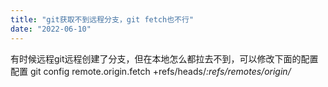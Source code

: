 ```yaml
---
title: "git获取不到远程分支，git fetch也不行"
date: "2022-06-10"
---
```


有时候远程git远程创建了分支，但在本地怎么都拉去不到，可以修改下面的配置
配置 git config remote.origin.fetch +refs/heads/_:refs/remotes/origin/_
